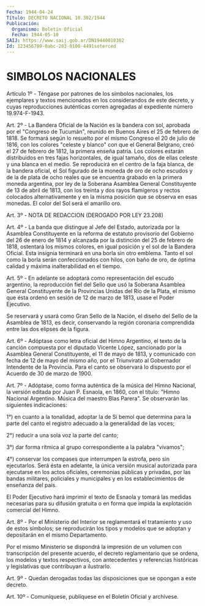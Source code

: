```yaml
---
Fecha: 1944-04-24
Título: DECRETO NACIONAL 10.302/1944
Publicación:
  Organismo: Boletín Oficial
  Fecha: 1944-05-10
SAIJ: https://www.saij.gob.ar/DN19440010302
Id: 123456789-0abc-203-0100-4491soterced
---
```

# SIMBOLOS NACIONALES

<a id="1"></a>
Artículo 1º - Téngase por patrones de los símbolos nacionales, los ejemplares y textos mencionados en los considerandos de este decreto, y cuyas reproducciones auténticas corren agregadas al expediente número 19.974-F-1943.

<a id="2"></a>
Art. 2º - La Bandera Oficial de la Nación es la bandera con sol, aprobada por el "Congreso de Tucumán", reunido en Buenos Aires el 25 de febrero de 1818. Se formará según lo resuelto por el mismo Congreso el 20 de julio de 1816, con los colores "celeste y blanco" con que el General Belgrano, creó el 27 de febrero de 1812, la primera enseña patria. Los colores estarán distribuidos en tres fajas horizontales, de igual tamaño, dos de ellas celeste y una blanca en el medio. Se reproducirá en el centro de la faja blanca, de la bandera oficial, el Sol figurado de la moneda de oro de ocho escudos y de la de plata de ocho reales que se encuentra grabado en la primera moneda argentina, por ley de la Soberana Asamblea General Constituyente de 13 de abril de 1813, con los treinta y dos rayos flamígeros y rectos colocados alternativamente y en la misma posición que se observa en esas monedas. El color del Sol será el amarillo oro.

<a id="3"></a>
Art. 3º - NOTA DE REDACCION (DEROGADO POR LEY 23.208)

<a id="4"></a>
Art. 4º - La banda que distingue al Jefe del Estado, autorizada por la Asamblea Constituyente en la reforma de estatuto provisorio del Gobierno del 26 de enero de 1814 y alcanzada por la distinción del 25 de febrero de 1818, ostentará los mismos colores, en igual posición y el sol de la Bandera Oficial. Esta insignia terminará en una borla sin otro emblema. Tanto el sol como la borla serán confeccionados con hilos, con baño de oro, de óptima calidad y máxima inalterabilidad en el tiempo.

<a id="5"></a>
Art. 5º - En adelante se adoptará como representación del escudo argentino, la reproducción fiel del Sello que usó la Soberana Asamblea General Constituyente de la Provincias Unidas del Río de la Plata, el mismo que ésta ordenó en sesión de 12 de marzo de 1813, usase el Poder Ejecutivo.

Se reservará y usará como Gran Sello de la Nación, el diseño del Sello de la Asamblea de 1813, es decir, conservando la región coronaria comprendida entre las dos elipses de la figura.

<a id="6"></a>
Art. 6º - Adóptase como letra oficial del Himno Argentino, el texto de la canción compuesta por el diputado Vicente López, sancionado por la Asamblea General Constituyente, el 11 de mayo de 1813, y comunicado con fecha de 12 de mayo del mismo año, por el Triunvirato al Gobernador Intendente de la Provincia. Para el canto se observará lo dispuesto por el Acuerdo de 30 de marzo de 1900.

<a id="7"></a>
Art. 7º - Adóptase, como forma auténtica de la música del Himno Nacional, la versión editada por Juan P. Esnaola, en 1860, con el título: "Himno Nacional Argentino. Música del maestro Blas Parera". Se observarán las siguientes indicaciones:

1°) en cuanto a la tonalidad, adoptar la de Sí bemol que determina para la parte del canto el registro adecuado a la generalidad de las voces;

2°) reducir a una sola voz la parte del canto;

3°) dar forma rítmica al grupo correspondiente a la palabra "vivamos";

4°) conservar los compases que interrumpen la estrofa, pero sin ejecutarlos. Será ésta en adelante, la única versión musical autorizada para ejecutarse en los actos oficiales, ceremonias públicas y privadas, por las bandas militares, policiales y municipales y en los establecimientos de enseñanza del país.

El Poder Ejecutivo hará imprimir el texto de Esnaola y tomará las medidas necesarias para su difusión gratuita o en forma que impida la explotación comercial del Himno.

<a id="8"></a>
Art. 8º - Por el Ministerio del Interior se reglamentará el tratamiento y uso de estos símbolos; se reproducirán los tipos y modelos que se adoptan y depositarán en el mismo Departamento.

Por el mismo Ministerio se dispondrá la impresión de un volumen con transcripción del presente acuerdo, el decreto reglamentario que se ordena, los modelos y textos respectivos, con antecedentes y referencias históricas y legislativas que contribuyan a ilustrarlo.

<a id="9"></a>
Art. 9º - Quedan derogadas todas las disposiciones que se opongan a este decreto.

<a id="10"></a>
Art. 10º - Comuníquese, publíquese en el Boletín Oficial y archívese.